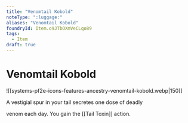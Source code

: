 ```yaml
---
title: "Venomtail Kobold"
noteType: ":luggage:"
aliases: "Venomtail Kobold"
foundryId: Item.o9JTbOXmVeCLqo89
tags:
  - Item
draft: true
---
```


# Venomtail Kobold
![[systems-pf2e-icons-features-ancestry-venomtail-kobold.webp|150]]

A vestigial spur in your tail secretes one dose of deadly

venom each day. You gain the [[Tail Toxin]] action.
